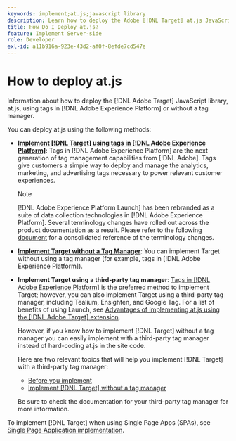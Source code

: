 ```yaml
---
keywords: implement;at.js;javascript library
description: Learn how to deploy the Adobe [!DNL Target] at.js JavaScript library using tags in Adobe Experience Platform or without a tag manager.
title: How Do I Deploy at.js?
feature: Implement Server-side
role: Developer
exl-id: a11b916a-923e-43d2-af0f-8efde7cd547e
---
```

# How to deploy at.js

Information about how to deploy the [!DNL Adobe Target] JavaScript library, at.js, using tags in [!DNL Adobe Experience Platform] or without a tag manager.

You can deploy at.js using the following methods:

* **[Implement [!DNL Target] using tags in [!DNL Adobe Experience Platform]](https://developer.adobe.com/target/implement/client-side/atjs/how-to-deployatjs/implement-target-using-adobe-launch/)**: Tags in [!DNL Adobe Experience Platform] are the next generation of tag management capabilities from [!DNL Adobe]. Tags give customers a simple way to deploy and manage the analytics, marketing, and advertising tags necessary to power relevant customer experiences.

  >[!NOTE]
  >
  >[!DNL Adobe Experience Platform Launch] has been rebranded as a suite of data collection technologies in [!DNL Adobe Experience Platform]. Several terminology changes have rolled out across the product documentation as a result. Please refer to the following [document](https://experienceleague.adobe.com/docs/experience-platform/tags/term-updates.html?lang=en) for a consolidated reference of the terminology changes.

* **[Implement Target without a Tag Manager](https://developer.adobe.com/target/implement/client-side/atjs/how-to-deployatjs/implement-target-without-a-tag-manager/)**: You can implement Target without using a tag manager (for example, tags in [!DNL Adobe Experience Platform]).
* **Implement Target using a third-party tag manager**: [Tags in [!DNL Adobe Experience Platform]](https://developer.adobe.com/target/implement/client-side/atjs/how-to-deployatjs/implement-target-using-adobe-launch/) is the preferred method to implement Target; however, you can also implement Target using a third-party tag manager, including Tealium, Ensighten, and Google Tag. For a list of benefits of using Launch, see [Advantages of implementing at.js using the [!DNL Adobe Target] extension](https://developer.adobe.com/target/implement/client-side/atjs/how-to-deployatjs/implement-target-using-adobe-launch/).

  However, if you know how to implement [!DNL Target] without a tag manager you can easily implement with a third-party tag manager instead of hard-coding at.js in the site code.

  Here are two relevant topics that will help you implement [!DNL Target] with a third-party tag manager:

  * [Before you implement](https://developer.adobe.com/target/before-implement/)
  * [Implement [!DNL Target] without a tag manager](https://developer.adobe.com/target/implement/client-side/atjs/how-to-deployatjs/implement-target-without-a-tag-manager/)

  Be sure to check the documentation for your third-party tag manager for more information.

To implement [!DNL Target] when using Single Page Apps (SPAs), see [Single Page Application implementation](https://developer.adobe.com/target/implement/client-side/atjs/how-to-deployatjs/target-atjs-single-page-application/).
